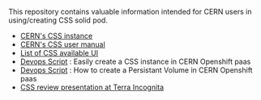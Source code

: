 
This repository contains valuable information intended for CERN users in using/creating CSS solid pod. 

 - [CERN's CSS instance](https://cern-test-css.app.cern.ch)
 - [CERN's CSS user manual](./manual/readme.md)
 - [List of CSS available UI](./manual/ui.md)
 - [Devops Script](./devops/create_app.sh) : Easily create a CSS instance in CERN Openshift paas
 - [Devops Script](./devops/create_persistant_volume.md) : How to create a Persistant Volume in CERN Openshift paas
 - [CSS review presentation at Terra Incognita](https://codimd.web.cern.ch/p/2cJoWzYaS#)
